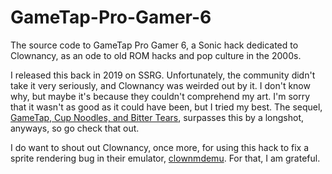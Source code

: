 # GameTap-Pro-Gamer-6

The source code to GameTap Pro Gamer 6, a Sonic hack dedicated to Clownancy, as an ode to old ROM hacks and pop culture in the 2000s. 

I released this back in 2019 on SSRG. Unfortunately, the community didn't take it very seriously, and Clownancy was weirded out by it. I don't know why, but maybe it's because they couldn't comprehend my art. I'm sorry that it wasn't as good as it could have been, but I tried my best. The sequel, [GameTap, Cup Noodles, and Bitter Tears](https://github.com/ollie-ollie-tech-deck/gametap_32x), surpasses this by a longshot, anyways, so go check that out.

I do want to shout out Clownancy, once more, for using this hack to fix a sprite rendering bug in their emulator, [clownmdemu](https://github.com/Clownacy/clownmdemu). For that, I am grateful.
